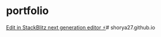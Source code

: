 # portfolio

[Edit in StackBlitz next generation editor ⚡️](https://stackblitz.com/~/github.com/shorya27/portfolio)#   s h o r y a 2 7 . g i t h u b . i o  
 